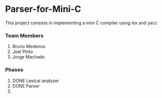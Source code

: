 # Parser-for-Mini-C

This project consists in implementing a mini C compiler using lex and yacc

### **Team Members**

1. Bruno Medeiros
2. Joel Pinto
3. Jorge Machado

### **Phases**
1.  DONE Lexical analyser
2.  DONE Parser 
3.
